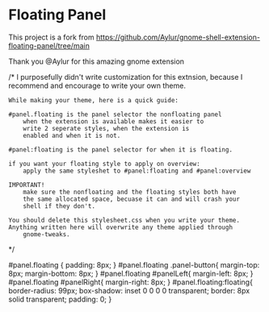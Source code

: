 # Floating Panel

This project is a fork from https://github.com/Aylur/gnome-shell-extension-floating-panel/tree/main

Thank you @Aylur for this amazing gnome extension



/* 
    I purposefully didn't write customization for this extnsion,
    because I recommend and encourage to write your own theme.

    While making your theme, here is a quick guide:

    #panel.floating is the panel selector the nonfloating panel
        when the extension is available makes it easier to
        write 2 seperate styles, when the extension is
        enabled and when it is not.

    #panel:floating is the panel selector for when it is floating.

    if you want your floating style to apply on overview:
        apply the same styleshet to #panel:floating and #panel:overview

    IMPORTANT!
        make sure the nonfloating and the floating styles both have
        the same allocated space, becuase it can and will crash your
        shell if they don't.

    You should delete this stylesheet.css when you write your theme.
    Anything written here will overwrite any theme applied through
        gnome-tweaks.
*/


#panel.floating { padding: 8px; }
#panel.floating .panel-button{
    margin-top: 8px;
    margin-bottom: 8px;
}
#panel.floating #panelLeft{ margin-left: 8px; }
#panel.floating #panelRight{ margin-right: 8px; }
#panel.floating:floating{
    border-radius: 99px;
    box-shadow: inset 0 0 0 0 transparent;
    border: 8px solid transparent;
    padding: 0;
}
